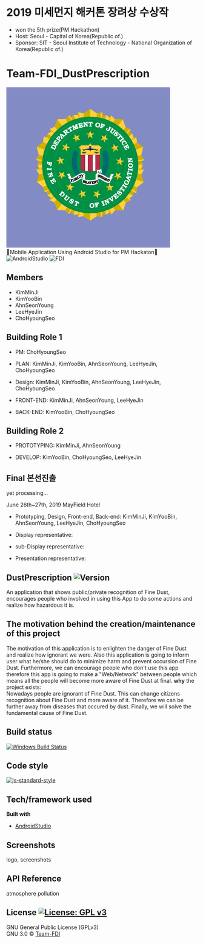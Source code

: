 # 2019 미세먼지 해커톤 장려상 수상작
* won the 5th prize(PM Hackathon)
* Host: Seoul - Capital of Korea(Republic of.)
* Sponsor: SIT - Seoul Institute of Technology - National Organization of Korea(Republic of.)
# Team-FDI_DustPrescription
![badge](./app/src/main/res/drawable/badge.png)
<br/>
🌟Mobile Application Using Android Studio for PM Hackaton🌟
<br/>
![AndroidStudio](https://img.shields.io/badge/AndroidStudio-JAVA-informational.svg)
![FDI](https://img.shields.io/badge/Team-FDI-darkgreen.svg)

## Members
* KimMinJi
* KimYooBin
* AhnSeonYoung
* LeeHyeJin
* ChoHyoungSeo


## Building Role 1 
* PM: ChoHyoungSeo

* PLAN: KimMinJi, KimYooBin, AhnSeonYoung, LeeHyeJin, ChoHyoungSeo

* Design: KimMinJi, KimYooBin, AhnSeonYoung, LeeHyeJin, ChoHyoungSeo

* FRONT-END: KimMinJi, AhnSeonYoung, LeeHyeJin

* BACK-END: KimYooBin, ChoHyoungSeo

## Building Role 2
* PROTOTYPING: KimMinJi, AhnSeonYoung

* DEVELOP: KimYooBin, ChoHyoungSeo, LeeHyeJin

## Final 본선진출
yet processing...

June 26th~27th, 2019
MayField Hotel

* Prototyping, Design, Front-end, Back-end: KimMinJi, KimYooBin, AhnSeonYoung, LeeHyeJin, ChoHyoungSeo

* Display representative: 
* sub-Display representative: 

* Presentation representative:

## DustPrescription ![Version](https://img.shields.io/badge/Version-0.2.1-green.svg)
An application that shows public/private recognition of Fine Dust, encourages people who involved in using this App to do some actions and realize how hazardous it is.

## The motivation behind the creation/maintenance of this project
The motivation of this application is to enlighten the danger of Fine Dust and realize how ignorant we were. Also this application is going to inform user what he/she should do to minimize harm and prevent occursion of Fine Dust.
Furthermore, we can encourage people who don't use this app therefore this app is going to make a "Web/Network" between people which means all the people will become more aware of Fine Dust at final.
**why** the project exists: 
<br>
Nowadays people are ignorant of Fine Dust. This can change citizens recognition about Fine Dust and more aware of it. 
Therefore we can be further away from diseases that occured by dust.
Finally, we will solve the fundamental cause of Fine Dust.


## Build status
[![Windows Build Status](https://ci.appveyor.com/api/projects/status/github/ChoHyoungSeo/Team-FDI_DustDescription?branch=master&svg=true)](https://ci.appveyor.com/project/akashnimare/foco/branch/master)

## Code style
[![js-standard-style](https://img.shields.io/badge/code%20style-standard-brightgreen.svg?style=flat)](https://github.com/feross/standard)
 
## Tech/framework used
<b>Built with</b>
- [AndroidStudio](https://developer.android.com/studio/install?hl=ko)

## Screenshots
logo, screenshots 

## API Reference
atmosphere pollution

## License [![License: GPL v3](https://img.shields.io/badge/License-GPLv3-blue.svg)](https://www.gnu.org/licenses/gpl-3.0)
GNU General Public License (GPLv3)
<br/>
GNU 3.0 © [Team-FDI](https://github.com/ChoHyoungSeo/Team-FDI_DustDescription)

